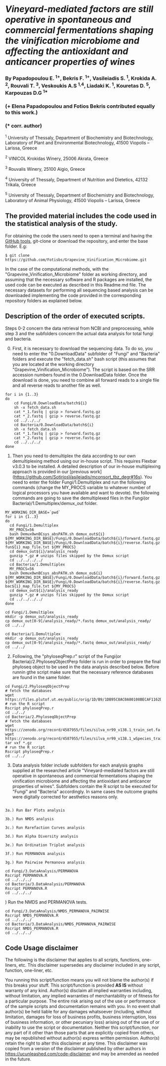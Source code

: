 # ***Vineyard-mediated factors are still operative in spontaneous and commercial fermentations shaping the vinification microbiome and affecting the antioxidant and anticancer properties of wines***

### By Papadopoulou E. <sup>1+</sup>, Bekris F. <sup>1+</sup>, Vasileiadis S. <sup>1</sup>, Krokida A. <sup>2</sup>, Rouvali T. <sup>3</sup>, Veskoukis A.S <sup>1,4</sup>, Liadaki K. <sup>1</sup>, Kouretas D. <sup>5</sup>, Karpouzas D.G <sup>1*</sup>

### (\+ Elena Papadopoulou and Fotios Bekris contributed equally to this work.)
### (\* corr. author)

<sup>1</sup> University of Thessaly, Department of Biochemistry and Biotechnology, Laboratory of Plant and Environmental Biotechnology, 41500 Viopolis – Larissa, Greece

<sup>2</sup> VINICOL Krokidas Winery, 25006 Akrata, Greece

<sup>3</sup> Rouvalis Winery, 25100 Aigio, Greece

<sup>4</sup> University of Thessaly, Department of Nutrition and Dietetics, 42132 Trikala, Greece

<sup>5</sup> University of Thessaly, Department of Biochemistry and Biotechnology, Laboratory of Animal Physiology, 41500 Viopolis – Larissa, Greece


## The provided material includes the code used in the statistical analysis of the study.

For obtaining the code the users need to open a terminal and having the [GitHub tools](https://github.com/git-guides/install-git), git-clone or download the repository, and enter the base folder. E.g:

```
$ git clone https://github.com/Fotisbs/Grapevine_Vinification_Microbiome.git
```

In the case of the computational methods, with the "Grapevine_Vinification_Microbiome" folder as working directory, and assuming that the necessary software and R packages are installed, the used code can be executed as described in this Readme.md file. The necessary datasets for performing all sequencing based analysis can be downloaded implementing the code provided in the corresponding repository folders as explained below.

## Description of the order of executed scripts.

Steps 0-2 concern the data retrieval from NCBI and preprocessing, while step 3 and the subfolders concern the actual data analysis for total fungi and bacteria. 

0) First, it is necessary to download the sequencing data.
To do so, you need to enter the "0.DownloadData" subfolder of "Fungi" and "Bacteria" folders and execute the "fetch_data.sh" bash script (this assumes that you are located at the working directory "Grapevine_Vinification_Microbiome").
The script is based on the SRR accession numbers found in the 0.DownloadData folder.
Once the download is done, you need to combine all forward reads to a single file and all reverse reads to another file as well.
```
for i in {1..3}
do
	cd Fungi/0.DownloadData/batch${i}
	sh -x fetch_data.sh
	cat *_1.fastq | gzip > forward.fastq.gz
	cat *_2.fastq | gzip > reverse.fastq.gz
	cd ../../../
	cd Bacteria/0.DownloadData/batch${i}
	sh -x fetch_data.sh
	cat *_1.fastq | gzip > forward.fastq.gz
	cat *_2.fastq | gzip > reverse.fastq.gz
	cd ../../../
done
```

1) Then you need to demultiplex the data according to our own demultiplexing method using our in-house script.
This requires Flexbar v3.0.3 to be installed.
A detailed description of our in-house multiplexing approach is provided in our [previous work] (https://github.com/SotiriosVasileiadis/mconsort_tbz_degr#16s).
You need to enter the folder Fungi/1.Demultiplex and run the following commands (change the MY_PROCS variable to whatever number of logical processors you have available and want to devote).
the following commands are going to save the demultiplexed files in the Fungi(or Bacteria)/1.Demultiplex/demux_out folder.
```
MY_WORKING_DIR_BASE=`pwd`
for i in {1..3}
do
  cd Fungi/1.Demultiplex
  MY_PROCS=56
  bash DemuxOwnBCsys_absPATH.sh demux_out${i} ${MY_WORKING_DIR_BASE}/Fungi/0.DownloadData/batch${i}/forward.fastq.gz ${MY_WORKING_DIR_BASE}/Fungi/0.DownloadData/batch${i}/reverse.fastq.gz fun${i}_map_file.txt ${MY_PROCS}
  cd demux_out${i}/analysis_ready
  gunzip *.gz # unzips files skipped by the Demux script
  cd ../../../../
  cd Bacteria/1.Demultiplex
  MY_PROCS=56
  bash DemuxOwnBCsys_absPATH.sh demux_ou${i} ${MY_WORKING_DIR_BASE}/Fungi/0.DownloadData/batch${i}/forward.fastq.gz ${MY_WORKING_DIR_BASE}/Fungi/0.DownloadData/batch${i}/reverse.fastq.gz bac${i}_map_file.txt ${MY_PROCS}
  cd demux_out${i}/analysis_ready
  gunzip *.gz # unzips files skipped by the Demux script
  cd ../../../../
done

cd Fungi/1.Demultiplex
mkdir -p demux_out/analysis_ready
cp demux_out[0-9]/analysis_ready/*.fastq demux_out/analysis_ready/
cd ../../

cd Bacteria/1.Demultiplex
mkdir -p demux_out/analysis_ready
cp demux_out[0-9]/analysis_ready/*.fastq demux_out/analysis_ready/
cd ../../
```
2) Following, the "phyloseqPrep.r" script of the Fungi(or Bacteria)/2.PhyloseqObjectPerp folder is run in order to prepare the final phyloseq object to be used in the data analysis described below. Before runnin gthe script make sure that the necessary reference databases are found in the same folder.
```
cd Fungi/2.PhyloseqObjectPrep
# fetch the databases
wget https://files.plutof.ut.ee/public/orig/1D/B9/1DB95C8AC0A80108BECAF1162D761A8D379AF43E2A4295A3EF353DD1632B645B.gz
# run the R script
Rscript phyloseqPrep.r
cd ../../
cd Bacteria/2.PhyloseqObjectPrep
# fetch the databases
wget https://zenodo.org/record/4587955/files/silva_nr99_v138.1_train_set.fa.gz
wget https://zenodo.org/record/4587955/files/silva_nr99_v138.1_wSpecies_train_set.fa.gz
tar vxf *.gz
# run the R script
Rscript phyloseqPrep.r
cd ../../
```
3) Data analysis folder include subfolders for each analysis graphs supplied at the researched article "Vineyard-mediated factors are still operative in spontaneous and commercial fermentations shaping the vinification microbiome and affecting the antioxidant and anticancer properties of wines". Subfolders contain the R script to be executed for "Fungi" and "Bacteria" accordingly. In same cases the outcome graphs were digitally corrected for aesthetics reasons only. 
```

3a.) Run Bar Plots analysis

3b.) Run NMDS analysis

3c.) Run Rarefaction Curves analysis

3d.) Run Alpha Diversity analysis

3e.) Run Ordination Triplot analysis

3f.) Run PERMANOVA analysis

3g.) Run Pairwise Permanova analysis

cd Fungi/3.DataAnalysis/PERMANOVA
Rscript PERMANOVA.R
cd ../../../
cd Bacteria/3.DataAnalysis/PERMANOVA
Rscript PERMANOVA.R
cd ../../../
```
) Run the NMDS and PERMANOVA tests.
```
cd Fungi/3.DataAnalysis/NMDS_PERMANOVA_PAIRWISE
Rscript NMDS_PERMANOVA.R
cd ../../../
cd Bacteria/3.DataAnalysis/NMDS_PERMANOVA_PAIRWISE
Rscript NMDS_PERMANOVA.R
cd ../../../
```


## Code Usage disclaimer<a name="disclaimer"></a>

The following is the disclaimer that applies to all scripts, functions, one-liners, etc. This disclaimer supersedes any disclaimer included in any script, function, one-liner, etc.

You running this script/function means you will not blame the author(s) if this breaks your stuff. This script/function is provided **AS IS** without warranty of any kind. Author(s) disclaim all implied warranties including, without limitation, any implied warranties of merchantability or of fitness for a particular purpose. The entire risk arising out of the use or performance of the sample scripts and documentation remains with you. In no event shall author(s) be held liable for any damages whatsoever (including, without limitation, damages for loss of business profits, business interruption, loss of business information, or other pecuniary loss) arising out of the use of or inability to use the script or documentation. Neither this script/function, nor any part of it other than those parts that are explicitly copied from others, may be republished without author(s) express written permission. Author(s) retain the right to alter this disclaimer at any time. This disclaimer was copied from a version of the disclaimer published by other authors in https://ucunleashed.com/code-disclaimer and may be amended as needed in the future.
